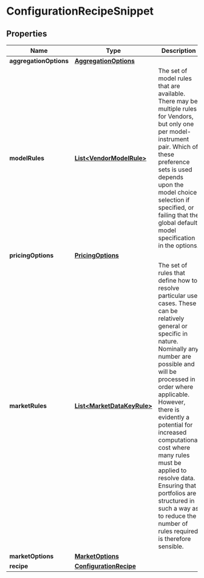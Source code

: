 

# ConfigurationRecipeSnippet

## Properties

Name | Type | Description | Notes
------------ | ------------- | ------------- | -------------
**aggregationOptions** | [**AggregationOptions**](AggregationOptions.md) |  |  [optional]
**modelRules** | [**List&lt;VendorModelRule&gt;**](VendorModelRule.md) | The set of model rules that are available. There may be multiple rules for Vendors, but only one per model-instrument pair.  Which of these preference sets is used depends upon the model choice selection if specified, or failing that the global default model specification  in the options. |  [optional]
**pricingOptions** | [**PricingOptions**](PricingOptions.md) |  |  [optional]
**marketRules** | [**List&lt;MarketDataKeyRule&gt;**](MarketDataKeyRule.md) | The set of rules that define how to resolve particular use cases. These can be relatively general or specific in nature.  Nominally any number are possible and will be processed in order where applicable. However, there is evidently a potential  for increased computational cost where many rules must be applied to resolve data. Ensuring that portfolios are structured in  such a way as to reduce the number of rules required is therefore sensible. |  [optional]
**marketOptions** | [**MarketOptions**](MarketOptions.md) |  |  [optional]
**recipe** | [**ConfigurationRecipe**](ConfigurationRecipe.md) |  |  [optional]



